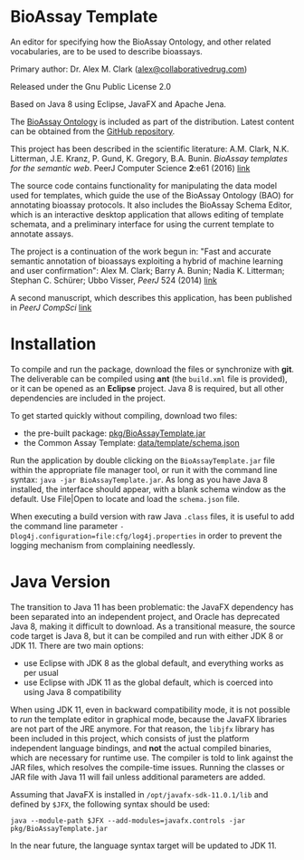 BioAssay Template 
=================

An editor for specifying how the BioAssay Ontology, and other related vocabularies, are to be used to describe bioassays.

Primary author: Dr. Alex M. Clark (alex@collaborativedrug.com)

Released under the Gnu Public License 2.0

Based on Java 8 using Eclipse, JavaFX and Apache Jena.

The [BioAssay Ontology](http://bioassayontology.org) is included as part of the distribution. Latest content can be obtained from the [GitHub repository](https://github.com/BioAssayOntology/BAO/releases).

This project has been described in the scientific literature:
A.M. Clark, N.K. Litterman, J.E. Kranz, P. Gund, K. Gregory, B.A. Bunin. _BioAssay templates for the semantic web_. PeerJ Computer Science **2**:e61 (2016) [link](http://doi.org/10.7717/peerj-cs.61)

The source code contains functionality for manipulating the data model used for templates, which guide the use of the
BioAssay Ontology (BAO) for annotating bioassay protocols. It also includes the BioAssay Schema Editor, which is an
interactive desktop application that allows editing of template schemata, and a preliminary interface for using the
current template to annotate assays.

The project is a continuation of the work begun in:
"Fast and accurate semantic annotation of bioassays exploiting a hybrid of machine learning and user confirmation":
Alex M. Clark; Barry A. Bunin; Nadia K. Litterman; Stephan C. Schürer; Ubbo Visser, _PeerJ_ 524 (2014) [link](https://peerj.com/articles/524)

A second manuscript, which describes this application, has been published in _PeerJ CompSci_ [link](https://peerj.com/articles/cs-61/)

Installation
============

To compile and run the package, download the files or synchronize with **git**. The deliverable can be compiled using **ant** (the
`build.xml` file is provided), or it can be opened as an **Eclipse** project. Java 8 is required, but all other dependencies are
included in the project.

To get started quickly without compiling, download two files:

  * the pre-built package: [pkg/BioAssayTemplate.jar](https://s3.us-east-2.amazonaws.com/cdd-bioassay-template/lib/BioAssayTemplate.jar)
  * the Common Assay Template: [data/template/schema.json](https://github.com/cdd/bioassay-template/blob/master/data/template/schema.json)
  
Run the application by double clicking on the `BioAssayTemplate.jar` file within the appropriate file manager tool, or run it with the
command line syntax: `java -jar BioAssayTemplate.jar`. As long as you have Java 8 installed, the interface should appear, with a blank 
schema window as the default. Use File|Open to locate and load the `schema.json` file.

When executing a build version with raw Java `.class` files, it is useful to add the command line parameter 
`-Dlog4j.configuration=file:cfg/log4j.properties` in order to prevent the logging mechanism from complaining needlessly.

Java Version
============

The transition to Java 11 has been problematic: the JavaFX dependency has been separated into an independent project, and Oracle has deprecated Java 8, making it difficult to download. As a transitional measure, the source code target is Java 8, but it can be compiled and run with either JDK 8 or JDK 11. There are two main options:

* use Eclipse with JDK 8 as the global default, and everything works as per usual
* use Eclipse with JDK 11 as the global default, which is coerced into using Java 8 compatibility

When using JDK 11, even in backward compatibility mode, it is not possible to *run* the template editor in graphical mode, because the JavaFX libraries are not part of the JRE anymore. For that reason, the `libjfx` library has been included in this project, which consists of just the platform independent language bindings, and **not** the actual compiled binaries, which are necessary for runtime use. The compiler is told to link against the JAR files, which resolves the compile-time issues. Running the classes or JAR file with Java 11 will fail unless additional parameters are added.

Assuming that JavaFX is installed in `/opt/javafx-sdk-11.0.1/lib` and defined by `$JFX`, the following syntax should be used:

`java --module-path $JFX --add-modules=javafx.controls -jar pkg/BioAssayTemplate.jar`

In the near future, the language syntax target will be updated to JDK 11.